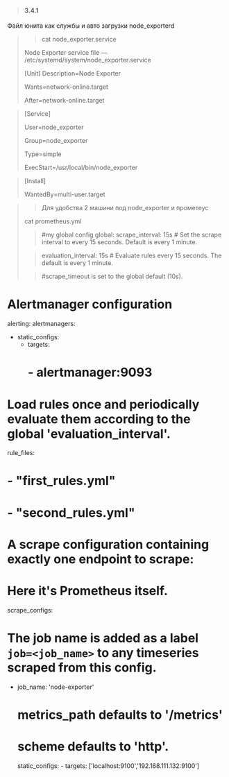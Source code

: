 >#### 3.4.1
Файл юнита как службы и авто загрузки node_exporterd
> > cat node_exporter.service
> 
>Node Exporter service file — /etc/systemd/system/node_exporter.service
> 
>[Unit]
>Description=Node Exporter
> 
>Wants=network-online.target
> 
>After=network-online.target
> 

>[Service]
> 
>User=node_exporter
> 
>Group=node_exporter
>
>Type=simple
>
>ExecStart=/usr/local/bin/node_exporter

>[Install]
> 
>WantedBy=multi-user.target
> 

>>Для удобства 2 машини под node_exporter и прометеус  
> 
> cat prometheus.yml
>> #my global config
>>global:
>>  scrape_interval:     15s # Set the scrape interval to every 15 seconds. Default is every 1 minute.
> 
>>  evaluation_interval: 15s # Evaluate rules every 15 seconds. The default is every 1 minute.
> 
>>  #scrape_timeout is set to the global default (10s).
> 

# Alertmanager configuration
alerting:
  alertmanagers:
  - static_configs:
    - targets:
      # - alertmanager:9093

# Load rules once and periodically evaluate them according to the global 'evaluation_interval'.
rule_files:
  # - "first_rules.yml"
  # - "second_rules.yml"

# A scrape configuration containing exactly one endpoint to scrape:
# Here it's Prometheus itself.
scrape_configs:
  # The job name is added as a label `job=<job_name>` to any timeseries scraped from this config.
  - job_name: 'node-exporter'

    # metrics_path defaults to '/metrics'
    # scheme defaults to 'http'.

    static_configs:
            - targets: ['localhost:9100','192.168.111.132:9100']